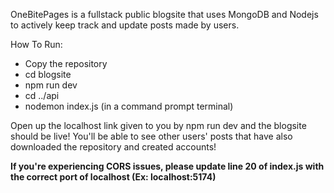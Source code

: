 OneBitePages is a fullstack public blogsite that uses MongoDB and Nodejs to actively keep track and update posts made by users.

How To Run:

- Copy the repository
- cd blogsite
- npm run dev
- cd ../api
- nodemon index.js (in a command prompt terminal)

Open up the localhost link given to you by npm run dev and the blogsite should be live!
You'll be able to see other users' posts that have also downloaded the repository and created accounts!

**If you're experiencing CORS issues, please update line 20 of index.js with the correct port of localhost (Ex: localhost:5174)**